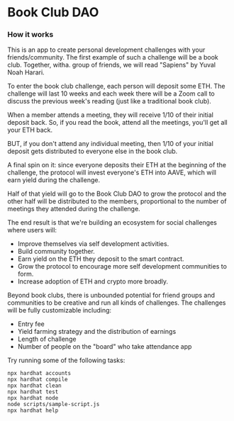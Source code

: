 
# Book Club DAO

### How it works

This is an app to create personal development challenges with your friends/community. The first example of such a challenge will be a book club. Together, witha. group of friends, we will read "Sapiens" by Yuval Noah Harari.

To enter the book club challenge, each person will deposit some ETH. The challenge will last 10 weeks and each week there will be a Zoom call to discuss the previous week's reading (just like a traditional book club).

When a member attends a meeting, they will receive 1/10 of their initial deposit back. So, if you read the book, attend all the meetings, you'll get all your ETH back.

BUT, if you don't attend any individual meeting, then 1/10 of your initial deposit gets distributed to everyone else in the book club.

A final spin on it: since everyone deposits their ETH at the beginning of the challenge, the protocol will invest everyone's ETH into AAVE, which will earn yield during the challenge.

Half of that yield will go to the Book Club DAO to grow the protocol and the other half will be distributed to the members, proportional to the number of meetings they attended during the challenge.

The end result is that we're building an ecosystem for social challenges where users will:
* Improve themselves via self development activities.
* Build community together.
* Earn yield on the ETH they deposit to the smart contract.
* Grow the protocol to encourage more self development communities to form.
* Increase adoption of ETH and crypto more broadly.

Beyond book clubs, there is unbounded potential for friend groups and communities to be creative and run all kinds of challenges. The challenges will be fully customizable including:
* Entry fee
* Yield farming strategy and the distribution of earnings
* Length of challenge
* Number of people on the "board" who take attendance app

Try running some of the following tasks:

```shell
npx hardhat accounts
npx hardhat compile
npx hardhat clean
npx hardhat test
npx hardhat node
node scripts/sample-script.js
npx hardhat help
```
